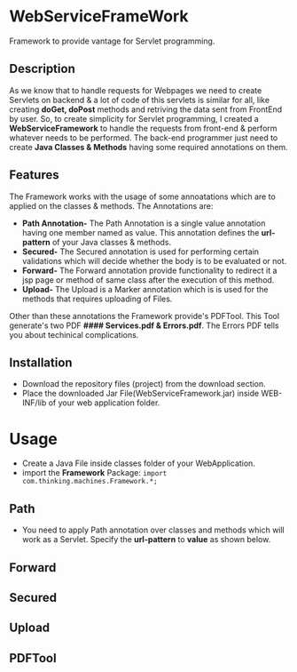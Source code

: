 # WebServiceFrameWork
Framework to provide vantage for Servlet programming.

## Description
As we know that to handle requests for Webpages we need to create Servlets on backend & a lot of code of this servlets is similar for all, like creating **doGet, doPost** methods and retriving the data sent from FrontEnd by user. So, to create simplicity for Servlet programming, I created a **WebServiceFramework** to handle the requests from front-end & perform whatever needs to be performed. The back-end programmer just need to create **Java Classes & Methods** having some required annotations on them.

## Features
The Framework works with the usage of some annoatations which are to applied on the classes & methods. The Annotations are:
* **Path Annotation-** The Path Annotation is a single value annotation having one member named as value. This annotation defines the **url-pattern** of your Java classes & methods.  
* **Secured-** The Secured annotation is used for performing certain validations which will decide whether the body is to be evaluated or not.
* **Forward-** The Forward annotation provide functionality to redirect it a jsp page or method of same class after the execution of this method.
* **Upload-** The Upload is a Marker annotation which is is used for the methods that requires uploading of Files.

Other than these annotations the Framework provide's PDFTool. This Tool generate's two PDF **#### Services.pdf & Errors.pdf**. The Errors PDF tells you about techinical complications. 

## Installation
* Download the repository files (project) from the download section.
* Place the downloaded Jar File(WebServiceFramework.jar) inside WEB-INF/lib of your web application folder. 

# Usage
* Create a Java File inside classes folder of your WebApplication.
* import the **Framework** Package:
``` import com.thinking.machines.Framework.*; ```
## Path
* You need to apply Path annotation over classes and methods which will work as a Servlet. Specify the **url-pattern** to **value** as shown below.
## Forward
## Secured
## Upload
## PDFTool
